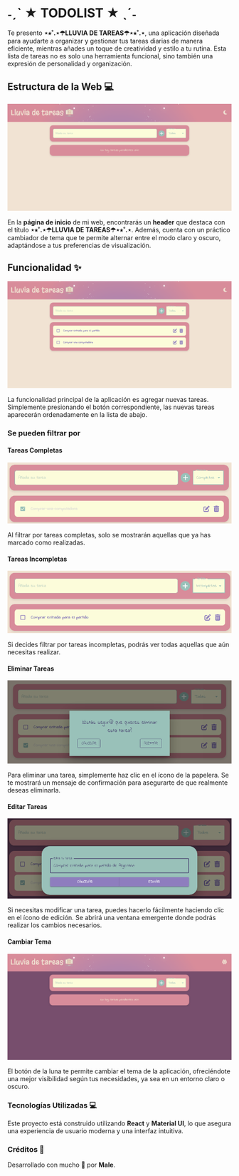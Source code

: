 # ˗ˏˋ ★ TODOLIST ★ ˎˊ˗

Te presento **⋆⭒˚.⋆☂LLUVIA DE TAREAS☂⋆⭒˚.⋆**, una aplicación diseñada para ayudarte a organizar y gestionar tus tareas diarias de manera eficiente, mientras añades un toque de creatividad y estilo a tu rutina. Esta lista de tareas no es solo una herramienta funcional, sino también una expresión de personalidad y organización.

## Estructura de la Web 💻

![Inicio](src/assets/iniciopag.png)

En la **página de inicio** de mi web, encontrarás un **header** que destaca con el título **⋆⭒˚.⋆☂LLUVIA DE TAREAS☂⋆⭒˚.⋆**. Además, cuenta con un práctico cambiador de tema que te permite alternar entre el modo claro y oscuro, adaptándose a tus preferencias de visualización.

## Funcionalidad ✨

![Tareas](src/assets/tareasnuevas.png)

La funcionalidad principal de la aplicación es agregar nuevas tareas. Simplemente presionando el botón correspondiente, las nuevas tareas aparecerán ordenadamente en la lista de abajo.

### Se pueden filtrar por

#### Tareas Completas

![TareaCompleta](src/assets/tareacompleta.png)

Al filtrar por tareas completas, solo se mostrarán aquellas que ya has marcado como realizadas.

#### Tareas Incompletas

![TareaIncompleta](src/assets/tareaincompleta.png)

Si decides filtrar por tareas incompletas, podrás ver todas aquellas que aún necesitas realizar.

#### Eliminar Tareas

![EliminarTarea](src/assets/eliminartarea.png)

Para eliminar una tarea, simplemente haz clic en el ícono de la papelera. Se te mostrará un mensaje de confirmación para asegurarte de que realmente deseas eliminarla.

#### Editar Tareas

![EditarTarea](src/assets/editartarea.png)

Si necesitas modificar una tarea, puedes hacerlo fácilmente haciendo clic en el ícono de edición. Se abrirá una ventana emergente donde podrás realizar los cambios necesarios.

#### Cambiar Tema

![CambiarTema](src/assets/cambiartema.png)

El botón de la luna te permite cambiar el tema de la aplicación, ofreciéndote una mejor visibilidad según tus necesidades, ya sea en un entorno claro o oscuro.

### Tecnologías Utilizadas 💻

Este proyecto está construido utilizando **React** y **Material UI**, lo que asegura una experiencia de usuario moderna y una interfaz intuitiva.

### Créditos 🏅

Desarrollado con mucho 🤍 por **Male**.

